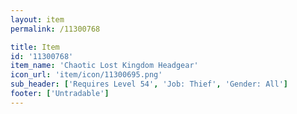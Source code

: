 ```yaml
---
layout: item
permalink: /11300768

title: Item
id: '11300768'
item_name: 'Chaotic Lost Kingdom Headgear'
icon_url: 'item/icon/11300695.png'
sub_header: ['Requires Level 54', 'Job: Thief', 'Gender: All']
footer: ['Untradable']
---
```

